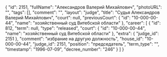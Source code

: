 {
    "id": 2151,
    "fullName": "Александров Валерий Михайлович",
    "photoURL": "",
    "tags": [],
    "comment": "",
    "layout": "judge",
    "title": "Судья Александров Валерий Михайлович",
    "court": null,
    "previousCourt": {
        "id": "10-000-00-44",
        "name": "хозяйственный суд Витебской области"
    },
    "career": [
        {
            "id": 812,
            "term": null,
            "type": "released",
            "court": {
                "id": "10-000-00-44",
                "name": "хозяйственный суд Витебской области"
            },
            "extra": {
                "judge_id": 2151
            },
            "comment": "избрание на другую должность",
            "house_id": "10-000-00-44",
            "judge_id": 2151,
            "position": "председатель",
            "term_type": "",
            "timestamp": "1996-07-09",
            "decree_number": "246"
        }
    ]
}